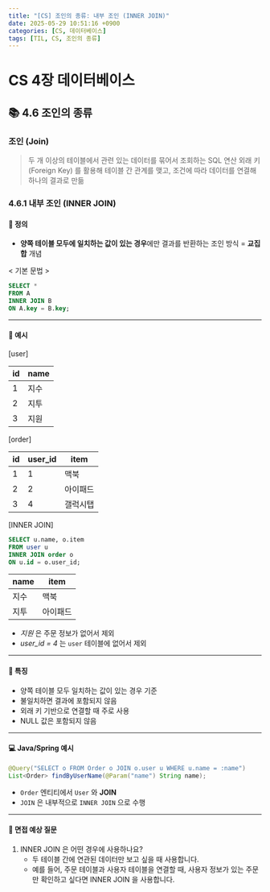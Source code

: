 ```yaml
---
title: "[CS] 조인의 종류: 내부 조인 (INNER JOIN)"
date: 2025-05-29 10:51:16 +0900
categories: [CS, 데이터베이스]
tags: [TIL, CS, 조인의 종류]
---
```

# CS 4장 데이터베이스
## 📚 4.6 조인의 종류
### **조인 (Join)**
> 두 개 이상의 테이블에서 관련 있는 데이터를 묶어서 조회하는 SQL 연산
> 외래 키 (Foreign Key) 를 활용해 테이블 간 관계를 맺고, 조건에 따라 데이터를 연결해 하나의 결과로 만듦

### 4.6.1 내부 조인 (INNER JOIN)

#### 📘 정의
- **양쪽 테이블 모두에 일치하는 값이 있는 경우**에만 결과를 반환하는 조인 방식 = **교집합** 개념

< 기본 문법 >

```sql
SELECT *
FROM A
INNER JOIN B
ON A.key = B.key;
```
---

#### 📌 예시

[user]

| id | name |
| -- |------|
| 1  | 지수   |
| 2  | 지투   |
| 3  | 지원   |

[order]

| id | user_id | item |
| -- | ------- | ---- |
| 1  | 1       | 맥북   |
| 2  | 2       | 아이패드 |
| 3  | 4       | 갤럭시탭 |


[INNER JOIN]
```sql
SELECT u.name, o.item
FROM user u
INNER JOIN order o
ON u.id = o.user_id;
```

| name | item |
|------| ---- |
| 지수   | 맥북   |
| 지투   | 아이패드 |

- _지원_ 은 주문 정보가 없어서 제외
- _user_id = 4_ 는 `user` 테이블에 없어서 제외

---

#### 🎯 특징

- 양쪽 테이블 모두 일치하는 값이 있는 경우 기준
- 불일치하면 결과에 포함되지 않음
- 외래 키 기반으로 연결할 때 주로 사용
- NULL 값은 포함되지 않음

---

#### 💻 Java/Spring 예시

```java
@Query("SELECT o FROM Order o JOIN o.user u WHERE u.name = :name")
List<Order> findByUserName(@Param("name") String name);
```
- `Order` 엔티티에서 `User` 와 **JOIN**
- `JOIN` 은 내부적으로 `INNER JOIN` 으로 수행

---

#### 🎤 면접 예상 질문
1. INNER JOIN 은 어떤 경우에 사용하나요?
   - 두 테이블 간에 연관된 데이터만 보고 싶을 때 사용합니다.
   - 예를 들어, 주문 테이블과 사용자 테이블을 연결할 때, 사용자 정보가 있는 주문만 확인하고 싶다면 INNER JOIN 을 사용합니다.
